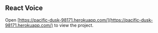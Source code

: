 ## React Voice
Open [https://pacific-dusk-98171.herokuapp.com/](https://pacific-dusk-98171.herokuapp.com/) to view the project.
